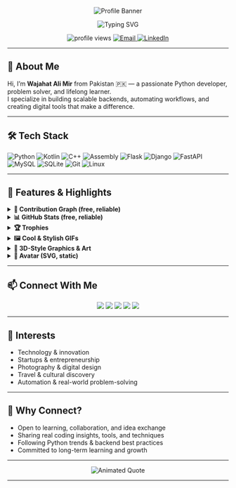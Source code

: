 <p align="center">
  <img src="https://svg-banners.vercel.app/api?type=typeWriter&text1=👨‍💻%20Wajahat%20Ali%20Mir%20%7C%20Python%20Developer&width=800&height=200" alt="Profile Banner" />
</p>

<p align="center">
  <img src="https://readme-typing-svg.demolab.com?font=Fira+Code&size=28&pause=1000&color=36BCF7&vCenter=true&width=700&lines=Welcome+to+my+GitHub+profile!;Python+Developer+%7C+Automation+Enthusiast;Open+Source+%7C+Building+with+Purpose" alt="Typing SVG" />
</p>

<p align="center">
  <img src="https://komarev.com/ghpvc/?username=WajahatAliMirPro&label=Profile%20views&color=0e75b6&style=flat" alt="profile views" />
  <a href="mailto:mrwajahatalimir@gmail.com">
    <img src="https://img.shields.io/badge/Email-mrwajahatalimir@gmail.com-blue?style=flat-square&logo=gmail" alt="Email" />
  </a>
  <a href="https://linkedin.com/in/wajahatalimirpro">
    <img src="https://img.shields.io/badge/LinkedIn-blue?style=flat-square&logo=linkedin" alt="LinkedIn" />
  </a>
</p>

---

## 👋 About Me

Hi, I’m **Wajahat Ali Mir** from Pakistan 🇵🇰 — a passionate Python developer, problem solver, and lifelong learner.  
I specialize in building scalable backends, automating workflows, and creating digital tools that make a difference.

---

## 🛠️ Tech Stack

![Python](https://img.shields.io/badge/-Python-3776AB?style=flat-square&logo=python&logoColor=white)
![Kotlin](https://img.shields.io/badge/-Kotlin-7F52FF?style=flat-square&logo=kotlin&logoColor=white)
![C++](https://img.shields.io/badge/-C++-00599C?style=flat-square&logo=c%2B%2B&logoColor=white)
![Assembly](https://img.shields.io/badge/-Assembly-6E4C13?style=flat-square&logo=gnubash&logoColor=white)
![Flask](https://img.shields.io/badge/-Flask-000000?style=flat-square&logo=flask&logoColor=white)
![Django](https://img.shields.io/badge/-Django-092E20?style=flat-square&logo=django&logoColor=white)
![FastAPI](https://img.shields.io/badge/-FastAPI-009688?style=flat-square&logo=fastapi&logoColor=white)
![MySQL](https://img.shields.io/badge/-MySQL-4479A1?style=flat-square&logo=mysql&logoColor=white)
![SQLite](https://img.shields.io/badge/-SQLite-003B57?style=flat-square&logo=sqlite&logoColor=white)
![Git](https://img.shields.io/badge/-Git-F05032?style=flat-square&logo=git&logoColor=white)
![Linux](https://img.shields.io/badge/-Linux-FCC624?style=flat-square&logo=linux&logoColor=black)

---

## 🚀 Features & Highlights

<details>
<summary><strong>🌟 Contribution Graph (free, reliable)</strong></summary>
<br>
<p align="center">
  <img src="https://github-readme-activity-graph.vercel.app/graph?username=WajahatAliMirPro&theme=react-dark&hide_border=true&area=true" alt="Contribution Graph" />
</p>
</details>

<details>
<summary><strong>📊 GitHub Stats (free, reliable)</strong></summary>
<br>
<p align="center">
  <img src="https://github-readme-stats.vercel.app/api?username=WajahatAliMirPro&show_icons=true&theme=radical&hide_border=true" alt="GitHub Stats" />
  <img src="https://github-readme-stats.vercel.app/api/top-langs/?username=WajahatAliMirPro&layout=compact&theme=radical&hide_border=true" alt="Top Languages" />
</p>
</details>

<details>
<summary><strong>🏆 Trophies</strong></summary>
<br>
<p align="center">
  <img src="https://github-profile-trophy.vercel.app/?username=WajahatAliMirPro&theme=algolia&column=7&no-bg=true&no-frame=true" alt="Trophies" />
</p>
</details>

<details>
<summary><strong>🖼️ Cool & Stylish GIFs</strong></summary>
<br>
<p align="center">
  <!-- Cool animated dev GIFs -->
  <img src="https://media.giphy.com/media/3o7TKMt1VVNkHV2PaE/giphy.gif" width="300" alt="Creative Coding GIF" />
  <img src="https://media.giphy.com/media/26tn33aiTi1jkl6H6/giphy.gif" width="260" alt="Cool Developer GIF" />
  <img src="https://media.giphy.com/media/du3J3cXyzhj75IOgvA/giphy.gif" width="260" alt="Stylish Terminal GIF" />
  <img src="https://media.giphy.com/media/TilmLMmWrRYYHjLfub/giphy.gif" width="300" alt="Futuristic Code GIF" />
  <img src="https://media.giphy.com/media/1WlA7QFzK1l8g/giphy.gif" width="240" alt="Python Code Animation" />
</p>
</details>

<details>
<summary><strong>🧊 3D-Style Graphics & Art</strong></summary>
<br>
<p align="center">
  <!-- 3D isometric SVG illustration from https://isometric.online/ -->
  <img src="https://raw.githubusercontent.com/saadeghi/saadeghi/master/dino.gif" width="220" alt="3D Dino GIF" />
  <!-- 3D-style SVG illustration from https://storyset.com/3d -->
  <img src="https://static.storyset.com/3d/illustrations/3d-coding-pana.svg" width="240" alt="3D Coding SVG" />
  <!-- 3D laptop SVG from https://www.svgrepo.com/svg/488836/laptop-3d -->
  <img src="https://www.svgrepo.com/show/488836/laptop-3d.svg" width="160" alt="3D Laptop SVG" />
</p>
</details>

<details>
<summary><strong>🤖 Avatar (SVG, static)</strong></summary>
<br>
<p align="center">
  <img src="https://avataaars.io/?avatarStyle=Circle&topType=ShortHairShortFlat&accessoriesType=Blank&hairColor=Brown&facialHairType=BeardLight&facialHairColor=Brown&clotheType=Hoodie&clotheColor=PastelBlue&eyeType=Default&eyebrowType=DefaultNatural&mouthType=Smile&skinColor=Light" width="180" alt="Custom SVG Avatar" />
</p>
</details>

---

## 📫 Connect With Me

<p align="center">
  <a href="mailto:mrwajahatalimir@gmail.com"><img src="https://img.shields.io/badge/email-%23D14836.svg?&style=for-the-badge&logo=gmail&logoColor=white" /></a>
  <a href="https://linkedin.com/in/wajahatalimirpro"><img src="https://img.shields.io/badge/linkedin-%230077B5.svg?&style=for-the-badge&logo=linkedin&logoColor=white" /></a>
  <a href="https://wa.me/923700882006"><img src="https://img.shields.io/badge/WhatsApp-25D366?style=for-the-badge&logo=whatsapp&logoColor=white" /></a>
  <a href="https://www.pinterest.com/mrwajahatalimir"><img src="https://img.shields.io/badge/Pinterest-E60023?style=for-the-badge&logo=pinterest&logoColor=white" /></a>
  <a href="https://github.com/WajahatAliMirPro"><img src="https://img.shields.io/badge/GitHub-181717?style=for-the-badge&logo=github&logoColor=white" /></a>
</p>

---

## 🧠 Interests

- Technology & innovation
- Startups & entrepreneurship
- Photography & digital design
- Travel & cultural discovery
- Automation & real-world problem-solving

---

## 🤝 Why Connect?

- Open to learning, collaboration, and idea exchange
- Sharing real coding insights, tools, and techniques
- Following Python trends & backend best practices
- Committed to long-term learning and growth

---

<p align="center">
  <img src="https://readme-typing-svg.demolab.com?font=Fira+Code&size=24&pause=1800&color=F7C948&center=true&vCenter=true&width=500&height=45&lines=Not+just+coding.+Building+with+purpose." alt="Animated Quote" />
</p>

---
